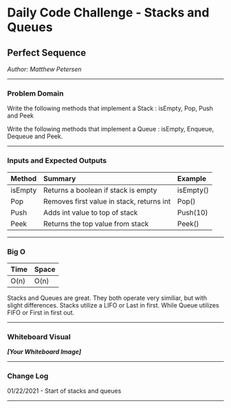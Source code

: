 # Daily Code Challenge - Stacks and Queues

## Perfect Sequence
*Author: Matthew Petersen*

---

### Problem Domain

Write the following methods that implement a Stack : isEmpty, Pop, Push and Peek

Write the following methods that implement a Queue : isEmpty, Enqueue, Dequeue and Peek.

---

### Inputs and Expected Outputs

| Method | Summary | Example | 
| :-------- | :--------------------- |:----------- |
| isEmpty | Returns a boolean if stack is empty | isEmpty() |
| Pop | Removes first value in stack, returns int | Pop() |
| Push | Adds int value to top of stack | Push(10) |
| Peek | Returns the top value from stack | Peek() |


---

### Big O


| Time | Space |
| :----------- | :----------- |
| O(n) | O(n) |

Stacks and Queues are great. They both operate very similiar, but with slight differences. Stacks utilize a LIFO or Last in first. While Queue utilizes FIFO or First in first out. 

---


### Whiteboard Visual
***[Your Whiteboard Image]***


---

### Change Log
01/22/2021 - Start of stacks and queues

---
